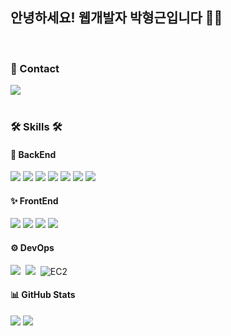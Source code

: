 ## 안녕하세요! 웹개발자 박형근입니다 👋👋

<br>

### 🔎 Contact
<div>
  <a href=""><img src="https://img.shields.io/badge/rectangle714@naver.com-d14836?style=flat&logo=Gmail&logoColor=white"/></a>
</div>

<br>

### 🛠️ Skills 🛠️
 
#### 🔧 BackEnd
<div>
  <img src="https://img.shields.io/badge/Java-CD5050?style=flat&logo=Java&logoColor=white"/>
  <img src="https://img.shields.io/badge/Kotlin-7F52FF?style=flat&logo=Kotlin&logoColor=white"/>
  <img src="https://img.shields.io/badge/Spring-6DB33F?style=flat&logo=Spring&logoColor=white"/>
  <img src="https://img.shields.io/badge/SpringBoot-6DB33F?style=flat&logo=SpringBoot&logoColor=white"/>
  <img src="https://img.shields.io/badge/Spring%20Security-6DB33F?style=flat&logo=springsecurity&logoColor=white">
  <img src="https://img.shields.io/badge/MySQL-4479A1?style=flat&logo=MySQL&logoColor=white">
  <img src="https://img.shields.io/badge/Redis-DC382D?style=flat&logo=Redis&logoColor=white">
</div>

#### ✨ FrontEnd
<div>
  <img src="https://img.shields.io/badge/JavaScript-FFA500?style=flat&logo=JavaScript&logoColor=white"/>
  <img src="https://img.shields.io/badge/jQuery-0769AD?style=flat&logo=jquery&logoColor=white" />
  <img src="https://img.shields.io/badge/React-61DAFB?style=flat&logo=react&logoColor=white"/>
  <img src="https://img.shields.io/badge/Vue.js-4FC08D?style=flat&logo=vue.js&logoColor=white"/>
</div>

#### ⚙️ DevOps
<div>
  <img src="https://img.shields.io/badge/docker-2496ED?style=flat&logo=docker&logoColor=white"/>&nbsp
  <img src="https://img.shields.io/badge/jenkins-D24939?style=flat&logo=jenkins&logoColor=white"/>&nbsp
  <img src="https://img.shields.io/badge/EC2-FF9900?style=flat&logo=amazon-aws&logoColor=white" alt="EC2"/>
</div>

#### 📊 GitHub Stats
<div>
  <img src="https://streak-stats.demolab.com?user=rectangle714&locale=ko&date_format=%5BY.%5Dn.j&theme=dark&card_width=400&card_height=160&hide_longest_streak=true" />
  <img src="https://github-readme-stats.vercel.app/api/top-langs/?username=rectangle714&layout=compact&theme=gruvbox" />
</div>
